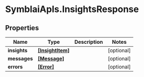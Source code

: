 # SymblaiApIs.InsightsResponse

## Properties
Name | Type | Description | Notes
------------ | ------------- | ------------- | -------------
**insights** | [**[InsightItem]**](InsightItem.md) |  | [optional] 
**messages** | [**[Message]**](Message.md) |  | [optional] 
**errors** | [**[Error]**](Error.md) |  | [optional] 



